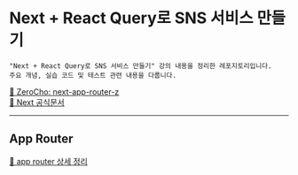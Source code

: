 # Next + React Query로 SNS 서비스 만들기
~~~
"Next + React Query로 SNS 서비스 만들기" 강의 내용을 정리한 레포지토리입니다.  
주요 개념, 실습 코드 및 테스트 관련 내용을 다룹니다.
~~~

[🔗 ZeroCho: next-app-router-z](https://github.com/ZeroCho/next-app-router-z)  
[🔗 Next 공식문서](https://nextjs.org/docs)

---

## App Router
[📍 app router 상세 정리](./docs/about-app-router.md)
